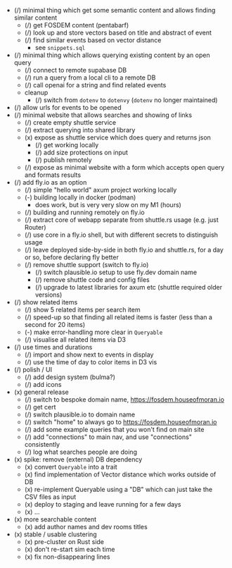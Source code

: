 - (/) minimal thing which get some semantic content and allows finding similar content
  - (/) get FOSDEM content (pentabarf)
  - (/) look up and store vectors based on title and abstract of event
  - (/) find similar events based on vector distance
    - see `snippets.sql`
- (/) minimal thing which allows querying existing content by an open query
  - (/) connect to remote supabase DB
  - (/) run a query from a local cli to a remote DB
  - (/) call openai for a string and find related events
  - cleanup
    - (/) switch from `dotenv` to `dotenvy` (`dotenv` no longer maintained)
- (/) allow urls for events to be opened
- (/) minimal website that allows searches and showing of links
  - (/) create empty shuttle service
  - (/) extract querying into shared library
  - (x) expose as shuttle service which does query and returns json
    - (/) get working locally
    - (/) add size protections on input
    - (/) publish remotely
  - (/) expose as minimal website with a form which accepts open query and formats results
- (/) add fly.io as an option
  - (/) simple "hello world" axum project working locally
  - (-) building locally in docker (podman)
    - does work, but is very very slow on my M1 (hours)
  - (/) building and running remotely on fly.io
  - (/) extract core of webapp separate from shuttle.rs usage (e.g. just Router)
  - (/) use core in a fly.io shell, but with different secrets to distinguish usage
  - (/) leave deployed side-by-side in both fly.io and shuttle.rs, for a day or so, before declaring fly better
  - (/) remove shuttle support (switch to fly.io)
    - (/) switch plausible.io setup to use fly.dev domain name
    - (/) remove shuttle code and config files
    - (/) upgrade to latest libraries for axum etc (shuttle required older versions)
- (/) show related items
  - (/) show 5 related items per search item
  - (/) speed-up so that finding all related items is faster (less than a second for 20 items)
  - (-) make error-handling more clear in `Queryable`
  - (/) visualise all related items via D3
- (/) use times and durations
  - (/) import and show next to events in display
  - (/) use the time of day to color items in D3 vis
- (/) polish / UI
  - (/) add design system (bulma?)
  - (/) add icons
- (x) general release
  - (/) switch to bespoke domain name, https://fosdem.houseofmoran.io
  - (/) get cert
  - (/) switch plausible.io to domain name
  - (/) switch "home" to always go to https://fosdem.houseofmoran.io
  - (/) add some example queries that you won't find on main site
  - (/) add "connections" to main nav, and use "connections" consistently
  - (/) log what searches people are doing
- (x) spike: remove (external) DB dependency
  - (x) convert `Queryable` into a trait
  - (x) find implementation of Vector distance which works outside of DB
  - (x) re-implement Queryable using a "DB" which can just take the CSV files as input
  - (x) deploy to staging and leave running for a few days
  - (x) ...
- (x) more searchable content
  - (x) add author names and dev rooms titles
- (x) stable / usable clustering
  - (x) pre-cluster on Rust side
  - (x) don't re-start sim each time
  - (x) fix non-disappearing lines
